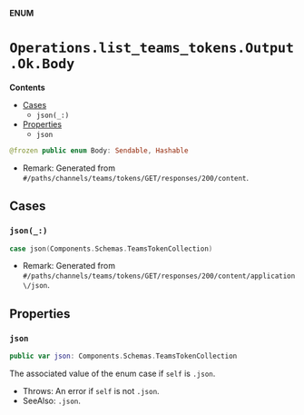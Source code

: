 **ENUM**

# `Operations.list_teams_tokens.Output.Ok.Body`

**Contents**

- [Cases](#cases)
  - `json(_:)`
- [Properties](#properties)
  - `json`

```swift
@frozen public enum Body: Sendable, Hashable
```

- Remark: Generated from `#/paths/channels/teams/tokens/GET/responses/200/content`.

## Cases
### `json(_:)`

```swift
case json(Components.Schemas.TeamsTokenCollection)
```

- Remark: Generated from `#/paths/channels/teams/tokens/GET/responses/200/content/application\/json`.

## Properties
### `json`

```swift
public var json: Components.Schemas.TeamsTokenCollection
```

The associated value of the enum case if `self` is `.json`.

- Throws: An error if `self` is not `.json`.
- SeeAlso: `.json`.
